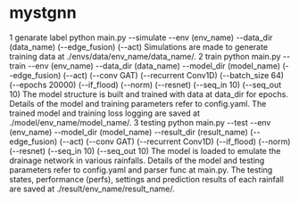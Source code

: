 # mystgnn
1 genarate label
python main.py --simulate --env (env_name) --data_dir (data_name) (--edge_fusion) (--act)
Simulations are made to generate training data at ./envs/data/env_name/data_name/.
2 train
python main.py --train --env (env_name) --data_dir (data_name)  --model_dir (model_name) (--edge_fusion) (--act) (--conv GAT) (--recurrent Conv1D) (--batch_size 64) (--epochs 20000) (--if_flood) (--norm) (--resnet) (--seq_in 10) (--seq_out 10)
The model structure is built and trained with data at data_dir for epochs. Details of the model and training parameters refer to config.yaml. The trained model and training loss logging are saved at ./model/env_name/model_name/.
3 testing
python main.py --test --env (env_name) --model_dir (model_name) --result_dir (result_name) (--edge_fusion) (--act) (--conv GAT) (--recurrent Conv1D) (--if_flood) (--norm) (--resnet) (--seq_in 10) (--seq_out 10)
The model is loaded to emulate the drainage network in various rainfalls. Details of the model and testing parameters refer to config.yaml and parser func at main.py. The testing states, performance (perfs), settings and prediction results of each rainfall are saved at ./result/env_name/result_name/.

